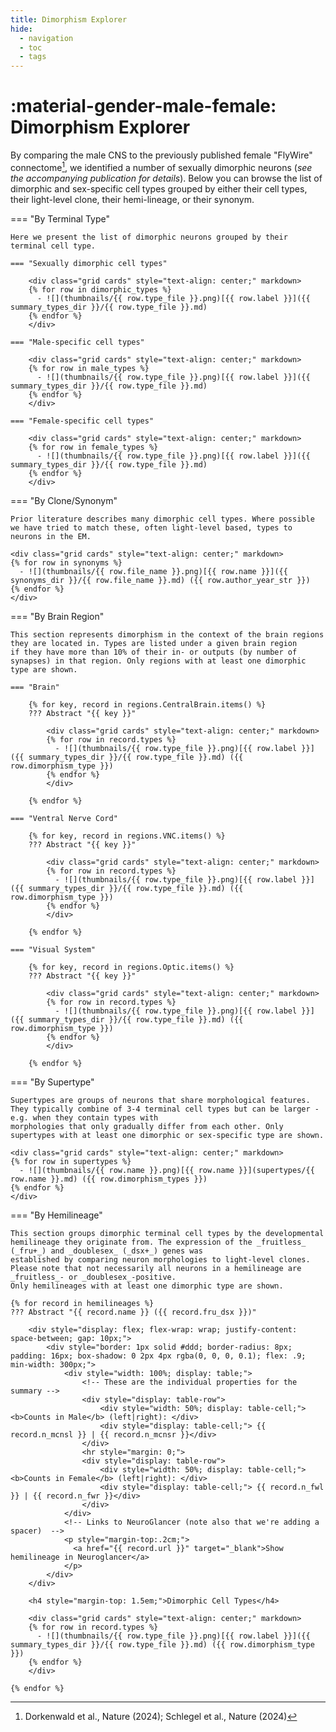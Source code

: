 ```yaml
---
title: Dimorphism Explorer
hide:
  - navigation
  - toc
  - tags
---
```


# :material-gender-male-female: Dimorphism Explorer

By comparing the male CNS to the previously published female "FlyWire" connectome[^1], we identified a number of sexually dimorphic neurons
(_see the accompanying publication for details_). Below you can browse the list of dimorphic and sex-specific cell types grouped by either
their cell types, their light-level clone, their hemi-lineage, or their synonym.

=== "By Terminal Type"

    Here we present the list of dimorphic neurons grouped by their terminal cell type.

    === "Sexually dimorphic cell types"

        <div class="grid cards" style="text-align: center;" markdown>
        {% for row in dimorphic_types %}
          - ![](thumbnails/{{ row.type_file }}.png)[{{ row.label }}]({{ summary_types_dir }}/{{ row.type_file }}.md)
        {% endfor %}
        </div>

    === "Male-specific cell types"

        <div class="grid cards" style="text-align: center;" markdown>
        {% for row in male_types %}
          - ![](thumbnails/{{ row.type_file }}.png)[{{ row.label }}]({{ summary_types_dir }}/{{ row.type_file }}.md)
        {% endfor %}
        </div>

    === "Female-specific cell types"

        <div class="grid cards" style="text-align: center;" markdown>
        {% for row in female_types %}
          - ![](thumbnails/{{ row.type_file }}.png)[{{ row.label }}]({{ summary_types_dir }}/{{ row.type_file }}.md)
        {% endfor %}
        </div>

=== "By Clone/Synonym"

    Prior literature describes many dimorphic cell types. Where possible we have tried to match these, often light-level based, types to neurons in the EM.

    <div class="grid cards" style="text-align: center;" markdown>
    {% for row in synonyms %}
      - ![](thumbnails/{{ row.file_name }}.png)[{{ row.name }}]({{ synonyms_dir }}/{{ row.file_name }}.md) ({{ row.author_year_str }})
    {% endfor %}
    </div>

=== "By Brain Region"

    This section represents dimorphism in the context of the brain regions they are located in. Types are listed under a given brain region
    if they have more than 10% of their in- or outputs (by number of synapses) in that region. Only regions with at least one dimorphic type are shown.

    === "Brain"

        {% for key, record in regions.CentralBrain.items() %}
        ??? Abstract "{{ key }}"

            <div class="grid cards" style="text-align: center;" markdown>
            {% for row in record.types %}
              - ![](thumbnails/{{ row.type_file }}.png)[{{ row.label }}]({{ summary_types_dir }}/{{ row.type_file }}.md) ({{ row.dimorphism_type }})
            {% endfor %}
            </div>

        {% endfor %}

    === "Ventral Nerve Cord"

        {% for key, record in regions.VNC.items() %}
        ??? Abstract "{{ key }}"

            <div class="grid cards" style="text-align: center;" markdown>
            {% for row in record.types %}
              - ![](thumbnails/{{ row.type_file }}.png)[{{ row.label }}]({{ summary_types_dir }}/{{ row.type_file }}.md) ({{ row.dimorphism_type }})
            {% endfor %}
            </div>

        {% endfor %}

    === "Visual System"

        {% for key, record in regions.Optic.items() %}
        ??? Abstract "{{ key }}"

            <div class="grid cards" style="text-align: center;" markdown>
            {% for row in record.types %}
              - ![](thumbnails/{{ row.type_file }}.png)[{{ row.label }}]({{ summary_types_dir }}/{{ row.type_file }}.md) ({{ row.dimorphism_type }})
            {% endfor %}
            </div>

        {% endfor %}

=== "By Supertype"

    Supertypes are groups of neurons that share morphological features. They typically combine of 3-4 terminal cell types but can be larger - e.g. when they contain types with
    morphologies that only gradually differ from each other. Only supertypes with at least one dimorphic or sex-specific type are shown.

    <div class="grid cards" style="text-align: center;" markdown>
    {% for row in supertypes %}
      - ![](thumbnails/{{ row.name }}.png)[{{ row.name }}](supertypes/{{ row.name }}.md) ({{ row.dimorphism_types }})
    {% endfor %}
    </div>

=== "By Hemilineage"

    This section groups dimorphic terminal cell types by the developmental hemilineage they originate from. The expression of the _fruitless_ (_fru+_) and _doublesex_ (_dsx+_) genes was
    established by comparing neuron morphologies to light-level clones. Please note that not necessarily all neurons in a hemilineage are _fruitless_- or _doublesex_-positive.
    Only hemilineages with at least one dimorphic type are shown.

    {% for record in hemilineages %}
    ??? Abstract "{{ record.name }} ({{ record.fru_dsx }})"

        <div style="display: flex; flex-wrap: wrap; justify-content: space-between; gap: 10px;">
            <div style="border: 1px solid #ddd; border-radius: 8px; padding: 16px; box-shadow: 0 2px 4px rgba(0, 0, 0, 0.1); flex: .9; min-width: 300px;">
                <div style="width: 100%; display: table;">
                    <!-- These are the individual properties for the summary -->
                    <div style="display: table-row">
                        <div style="width: 50%; display: table-cell;"> <b>Counts in Male</b> (left|right): </div>
                        <div style="display: table-cell;"> {{ record.n_mcnsl }} | {{ record.n_mcnsr }}</div>
                    </div>
                    <hr style="margin: 0;">
                    <div style="display: table-row">
                        <div style="width: 50%; display: table-cell;"> <b>Counts in Female</b> (left|right): </div>
                        <div style="display: table-cell;"> {{ record.n_fwl }} | {{ record.n_fwr }}</div>
                    </div>
                </div>
                <!-- Links to NeuroGlancer (note also that we're adding a spacer)  -->
                <p style="margin-top:.2cm;">
                  <a href="{{ record.url }}" target="_blank">Show hemilineage in Neuroglancer</a>
                </p>
            </div>
        </div>

        <h4 style="margin-top: 1.5em;">Dimorphic Cell Types</h4>

        <div class="grid cards" style="text-align: center;" markdown>
        {% for row in record.types %}
          - ![](thumbnails/{{ row.type_file }}.png)[{{ row.label }}]({{ summary_types_dir }}/{{ row.type_file }}.md) ({{ row.dimorphism_type }})
        {% endfor %}
        </div>

    {% endfor %}


[^1]: Dorkenwald et al., Nature (2024); Schlegel et al., Nature (2024)